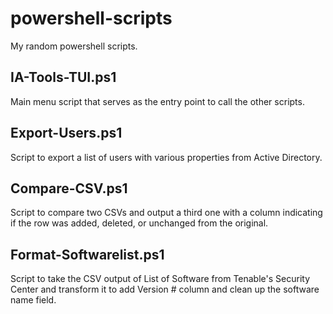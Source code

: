 # powershell-scripts

My random powershell scripts. 

## IA-Tools-TUI.ps1
Main menu script that serves as the entry point to call the other scripts.

## Export-Users.ps1

Script to export a list of users with various properties from Active Directory.

## Compare-CSV.ps1

Script to compare two CSVs and output a third one with a column indicating if the row was added, deleted, or unchanged from the original.

## Format-Softwarelist.ps1

Script to take the CSV output of List of Software from Tenable's Security Center and transform it to add Version # column and clean up the software name field. 